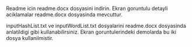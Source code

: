 Readme icin readme.docx dosyasini indirin. Ekran goruntulu detayli aciklamalar readme.docx dosyasinda mevcuttur.

inputHashList.txt ve inputWordList.txt dosyalarini readme.docx dosyasinda anlatildigi gibi kullanabilirsiniz. Ekran
goruntulerindeki demolarda bu iki dosya kullanilmistir.
